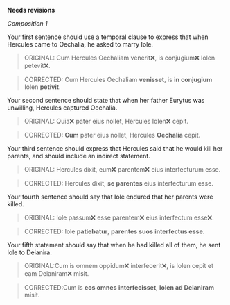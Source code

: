 **Needs revisions**

*Composition 1*

Your first sentence should use a temporal clause to express that when Hercules came to Oechalia, he asked to marry Iole.

> ORIGINAL: Cum Hercules Oechaliam venerit❌, is conjugium❌ Iolen petevit❌.

> CORRECTED: Cum Hercules Oechaliam **venisset**, is **in conjugium** Iolen **petivit**.

Your second sentence should state that when her father Eurytus was unwilling, Hercules captured Oechalia.

> ORIGINAL: Quia❌ pater eius nollet, Hercules Iolen❌ cepit.

> CORRECTED: **Cum** pater eius nollet, Hercules **Oechalia** cepit.

Your third sentence should express that Hercules said that he would kill her parents, and should include an indirect statement.

> ORIGINAL: Hercules dixit, eum❌ parentem❌ eius interfecturum esse.

> CORRECTED: Hercules dixit, **se** **parentes** eius interfecturum esse.

Your fourth sentence should say that Iole endured that her parents were killed.

> ORIGINAL: Iole passum❌ esse parentem❌ eius interfectum esse❌.

> CORRECTED: Iole **patiebatur**, **parentes suos** **interfectus esse**.

Your fifth statement should say that when he had killed all of them, he sent Iole to Deianira.

> ORIGINAL:Cum is omnem oppidum❌ interfecerit❌, is Iolen cepit et eam Deianiram❌ misit.

> CORRECTED:Cum is **eos omnes** **interfecisset**, **Iolen ad Deianiram** misit.



